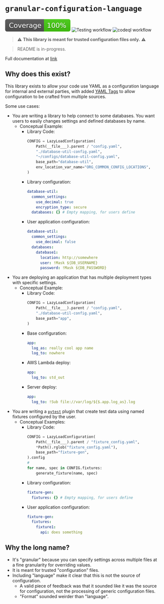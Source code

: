 # `granular-configuration-language`

[![Coverage badge](https://raw.githubusercontent.com/lifedox/granular-configuration-language/python-coverage-comment-action-data/badge.svg)](https://htmlpreview.github.io/?https://github.com/lifedox/granular-configuration-language/blob/python-coverage-comment-action-data/htmlcov/index.html) ![Testing workflow](https://github.com/lifedox/granular-configuration-language/actions/workflows/testing.yaml/badge.svg?event=push) ![codeql workflow](https://github.com/lifedox/granular-configuration-language/actions/workflows/codeql-analysis.yaml/badge.svg?event=push)

> ⚠️ **This library is meant for trusted configuration files only.** ⚠️

> README is in-progress.

Full documentation at [link](https://lifedox.github.io/granular-configuration-language)

## Why does this exist?

This library exists to allow your code use YAML as a configuration language for internal and external parties, with added [YAML Tags](https://lifedox.github.io/granular-configuration-language/doc-spec/yaml.html) to allow configuration to be crafted from multiple sources.

Some use cases:

- You are writing a library to help connect to some databases. You want users to easily changes settings and defined databases by name.
  - Conceptual Example:
    - Library Code:
      ```python
      CONFIG = LazyLoadConfiguration(
          Path(__file___).parent / "config.yaml",
          "./database-util-config.yaml",
          "~/configs/database-util-config.yaml",
          base_path="database-util",
          env_location_var_name="ORG_COMMON_CONFIG_LOCATIONS",
      )
      ```
    - Library configuration:
      ```yaml
      database-util:
        common_settings:
          use_decimal: true
          encryption_type: secure
        databases: {} # Empty mapping, for users define
      ```
    - User application configuration:
      ```yaml
      database-util:
        common_settings:
          use_decimal: false
        databases:
          datebase1:
            location: http://somewhere
            user: !Mask ${DB_USERNAME}
            password: !Mask ${DB_PASSWORD}
      ```
- You are deploying an application that has multiple deployment types with specific settings.
  - Conceptual Example:
    - Library Code:
      ```python
      CONFIG = LazyLoadConfiguration(
          Path(__file___).parent / "config.yaml",
          "./database-util-config.yaml",
          base_path="app",
      )
      ```
    - Base configuration:
      ```yaml
      app:
        log_as: really cool app name
        log_to: nowhere
      ```
    - AWS Lambda deploy:
      ```yaml
      app:
        log_to: std_out
      ```
    - Server deploy:
      ```yaml
      app:
        log_to: !Sub file://var/log/${$.app.log_as}.log
      ```
- You are writing a [`pytest`](https://docs.pytest.org/en/stable/) plugin that create test data using named fixtures configured by the user.
  - Conceptual Examples:
    - Library Code:
      ```python
      CONFIG = LazyLoadConfiguration(
          Path(__file___).parent / "fixture_config.yaml",
          *Path().rglob("fixture_config.yaml"),
          base_path="fixture-gen",
      ).config
      #
      for name, spec in CONFIG.fixtures:
          generate_fixture(name, spec)
      ```
    - Library configuration:
      ```yaml
      fixture-gen:
        fixtures: {} # Empty mapping, for users define
      ```
    - User application configuration:
      ```yaml
      fixture-gen:
        fixtures:
          fixture1:
            api: does something
      ```

## Why the long name?

- It's "granular" because you can specify settings across multiple files at a fine granularity for overriding values.
- It is meant for trusted "configuration" files.
- Including "language" make it clear that this is not the source of configuration.
  - A valid piece of feedback was that it sounded like it was the source for configuration, not the processing of generic configuration files.
  - "Format" sounded weirder than "language".
